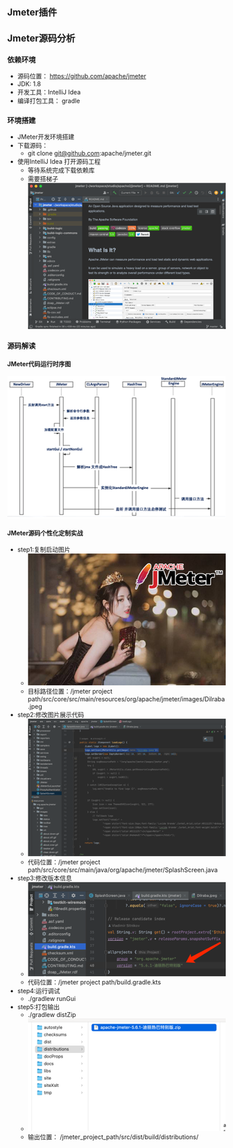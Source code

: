 ## Jmeter插件
## Jmeter源码分析
### 依赖环境
* 源码位置： https://github.com/apache/jmeter
* JDK: 1.8
* 开发工具：IntelliJ Idea
* 编译打包工具： gradle
### 环境搭建
* JMeter开发环境搭建
* 下载源码：
  * git clone git@github.com:apache/jmeter.git
* 使用IntelliJ Idea 打开源码工程
  * 等待系统完成下载依赖库
  * 需要搭梯子
![](../images/jmeter_env.png)
### 源码解读
#### JMeter代码运行时序图
![](../images/jmeter_sequence.png)
#### JMeter源码个性化定制实战
* step1:复制启动图片
  * ![](../images/dilraba.jpeg)
  * 目标路径位置：/jmeter project path/src/core/src/main/resources/org/apache/jmeter/images/Dilraba.jpeg
* step2:修改图片展示代码
  * ![](../images/img_change.png)
  * 代码位置：/jmeter project path/src/core/src/main/java/org/apache/jmeter/SplashScreen.java
* step3:修改版本信息
  * ![](../images/img_version.png)
  * 代码位置：/jmeter project path/build.gradle.kts
* step4:运行调试
  * ./gradlew runGui
* step5:打包输出
  * ./gradlew distZip
  * ![](../images/distZip.png)
  * 输出位置： /jmeter_project_path/src/dist/build/distributions/





